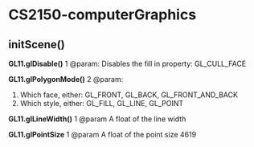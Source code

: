 # CS2150-computerGraphics

## initScene()
**GL11.glDisable()**
1 @param:
Disables the fill in property: GL_CULL_FACE

**GL11.glPolygonMode()**
2 @param:
1) Which face, either: GL_FRONT, GL_BACK, GL_FRONT_AND_BACK
2) Which style, either: GL_FILL, GL_LINE, GL_POINT

**GL11.glLineWidth()**
1 @param
A float of the line width

**GL11.glPointSize**
1 @param
A float of the point size 4619
